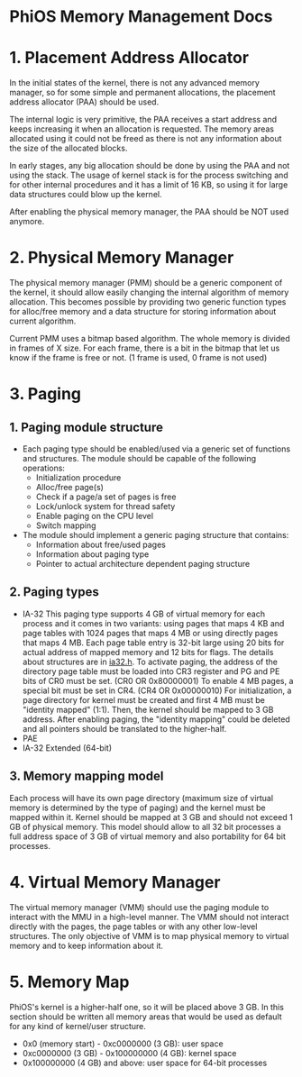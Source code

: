 # PhiOS Memory Management Docs

# 1. Placement Address Allocator
In the initial states of the kernel, there is not any advanced memory manager, so for some simple and permanent allocations, the placement address allocator (PAA) should be used.

The internal logic is very primitive, the PAA receives a start address and keeps increasing it when an allocation is requested. The memory areas allocated using it could not be freed as there is not any information about the size of the allocated blocks. 

In early stages, any big allocation should be done by using the PAA and not using the stack. The usage of kernel stack is for the process switching and for other internal procedures and it has a limit of 16 KB, so using it for large data structures could blow up the kernel.

After enabling the physical memory manager, the PAA should be NOT used anymore.

# 2. Physical Memory Manager
The physical memory manager (PMM) should be a generic component of the kernel, it should allow easily changing the internal algorithm of memory allocation. This becomes possible by providing two generic function types for alloc/free memory and a data structure for storing information about current algorithm.

Current PMM uses a bitmap based algorithm. The whole memory is divided in frames of X size. For each frame, there is a bit in the bitmap that let us know if the frame is free or not. (1 frame is used, 0 frame is not used)

# 3. Paging
## 1. Paging module structure
* Each paging type should be enabled/used via a generic set of functions and structures. The module should be capable of the following operations:
    * Initialization procedure
    * Alloc/free page(s)
    * Check if a page/a set of pages is free
    * Lock/unlock system for thread safety
    * Enable paging on the CPU level
    * Switch mapping
* The module should implement a generic paging structure that contains:
    * Information about free/used pages
    * Information about paging type
    * Pointer to actual architecture dependent paging structure
    
## 2. Paging types
* IA-32
    This paging type supports 4 GB of virtual memory for each process and it comes in two variants: using pages that maps 4 KB and page tables with 1024 pages that maps 4 MB or using directly pages that maps 4 MB. Each page table entry is 32-bit large using 20 bits for actual address of mapped memory and 12 bits for flags. The details about structures are in [ia32.h](https://github.com/EnachescuAlin/PhiOS/blob/devel/kernel/include/arch/x86/paging/ia32.h). To activate paging, the address of the directory page table must be loaded into CR3 register and PG and PE bits of CR0 must be set. (CR0 OR 0x80000001) To enable 4 MB pages, a special bit must be set in CR4. (CR4 OR 0x00000010)
For initialization, a page directory for kernel must be created and first 4 MB must be "identity mapped" (1:1). Then, the kernel should be mapped to 3 GB address. After enabling paging, the "identity mapping" could be deleted and all pointers should be translated to the higher-half.
* PAE
* IA-32 Extended (64-bit)

## 3. Memory mapping model
Each process will have its own page directory (maximum size of virtual memory is determined by the type of paging) and the kernel must be mapped within it. Kernel should be mapped at 3 GB and should not exceed 1 GB of physical memory. This model should allow to all 32 bit processes a full address space of 3 GB of virtual memory and also portability for 64 bit processes.

# 4. Virtual Memory Manager
The virtual memory manager (VMM) should use the paging module to interact with the MMU in a high-level manner. The VMM should not interact directly with the pages, the page tables or with any other low-level structures. The only objective of VMM is to map physical memory to virtual memory and to keep information about it.

# 5. Memory Map
PhiOS's kernel is a higher-half one, so it will be placed above 3 GB. In this section should be written all memory areas that would be used as default for any kind of kernel/user structure.

* 0x0 (memory start) - 0xc0000000 (3 GB): user space
* 0xc0000000 (3 GB) - 0x100000000 (4 GB): kernel space
* 0x100000000 (4 GB) and above: user space for 64-bit processes